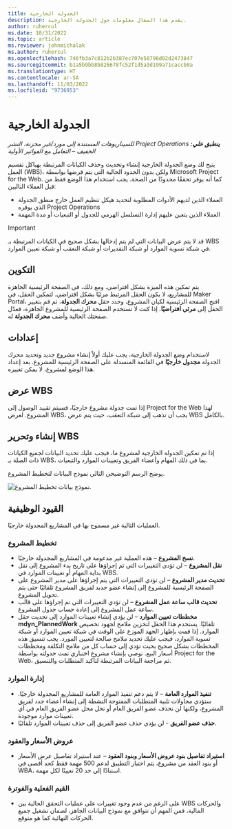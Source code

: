 ```yaml
---
title: الجدولة الخارجية
description: يقدم هذا المقال معلومات حول الجدولة الخارجية.
author: ruhercul
ms.date: 10/31/2022
ms.topic: article
ms.reviewer: johnmichalak
ms.author: ruhercul
ms.openlocfilehash: 746fb3a7c812b2b387ec707e58796d02d2473847
ms.sourcegitcommit: b1a5b9bb8b826678fc52f1d5a3d199a71caccb0a
ms.translationtype: HT
ms.contentlocale: ar-SA
ms.lasthandoff: 11/03/2022
ms.locfileid: "9736953"
---
```

# <a name="external-scheduling"></a>الجدولة الخارجية

_**ينطبق علي:** ‏‫Project Operations للسيناريوهات المستندة إلى مورد/غير مخزنة‬، ‏‫النشر الخفيف – التعامل مع الفواتير الأولية‬_

يتيح لك وضع الجدولة الخارجية إنشاء وتحديث وحذف الكيانات المرتبطة بهياكل تقسيم العمل (WBS)، ولكن بدون الحدود الحالية التي يتم فرضها بواسطة Microsoft Project for the Web. كما أنه يوفر تحققًا محدودًا من الصحة. يجب استخدام هذا الوضع فقط من قبل العملاء التاليين:

- العملاء الذين لديهم الأدوات المطلوبة لتحديد هيكل تنظيم العمل خارج منطق الجدولة الذي يوفره Project Operations
- العملاء الذين يتعين عليهم إدارة التسلسل الهرمي للجدول أو التبعيات أو مدة المهمة

> [!IMPORTANT]
> قد لا يتم عرض البيانات التي لم يتم إدخالها بشكل صحيح في الكيانات المرتبطة بـ WBS في شبكة تسوية الموارد أو شبكة التقديرات أو شبكة التعقب أو شبكة تعيين الموارد.

## <a name="configuration"></a>التكوين

يتم تمكين هذه الميزة بشكل افتراضي. ومع ذلك، في الصفحة الرئيسية الجاهزة للمشاريع، لا يكون الحقل المرتبط مرئيًا بشكل افتراضي. لتمكين الحقل، في Maker Portal، افتح الصفحة الرئيسية لكيان المشروع، وحدد حقل **محرك الجدولة**، ثم قم بتغيير الحقل إلى **مرئي افتراضيًا**. إذا كنت لا تستخدم الصفحة الرئيسية للمشروع الجاهزة، فعدّل صفحتك الحالية وأضف **محرك الجدولة** له.

## <a name="settings"></a>إعدادات‬

لاستخدام وضع الجدولة الخارجية، يجب عليك أولاً إنشاء مشروع جديد وتحديد محرك الجدولة **مجدول خارجيًا** في القائمة المنسدلة على الصفحة الرئيسية للمشروع. بعد إعداد هذا الوضع لمشروع، لا يمكن تغييره.

## <a name="viewing-the-wbs"></a>عرض WBS

إذا تمت جدولة مشروع خارجيًا، فسيتم تقييد الوصول إلى Project for the Web لهذا المشروع. لعرض WBS، يجب أن تذهب إلى شبكة التعقب، حيث يتم عرض WBS بالكامل.

## <a name="creating-and-editing-the-wbs"></a>إنشاء وتحرير WBS

إذا تم تمكين الجدولة الخارجية لمشروع ما، فيجب عليك تحديد البيانات لجميع الكيانات ذات الصلة بـ WBS، بما في ذلك المهام وأعضاء الفريق وتعيينات الموارد والتبعيات.

يوضح الرسم التوضيحي التالي نموذج البيانات لتخطيط المشروع.

![نموذج بيانات تخطيط المشروع.](media/projectplanningdatamodel.png)

## <a name="functional-limitations"></a>القيود الوظيفية

العمليات التالية غير مسموح بها في المشاريع المجدولة خارجيًا.

### <a name="project-planning"></a>تخطيط المشروع

- **نسخ المشروع** – هذه العملية غير مدعومة في المشاريع المجدولة خارجيًا.
- **نقل المشروع** – لن تؤدي التغييرات التي تم إجراؤها على تاريخ بدء المشروع إلى نقل بداية المهام أو تعيينات الموارد في WBS.
- **تحديث مدير المشروع** – لن تؤدي التغييرات التي يتم إجراؤها على مدير المشروع على الصفحة الرئيسية للمشروع إلى إنشاء عضو جديد لفريق المشروع تلقائيًا حتى يتم تحويل المشروع.
- **تحديث قالب ساعة عمل المشروع** – لن تؤدي التغييرات التي تم إجراؤها على قالب ساعة عمل المشروع إلى إعادة حساب جدول المشروع.
- **مخططات تعيين الموارد‬** – لن يؤدي إنشاء تعيينات الموارد إلى تحديث حقل **mdyn\_PlannedWork** تلقائيًا. يستخدم هذا الحقل لتخزين ملامح لجهود تخصيص الموارد. إذا قمت بإظهار الجهد الموزع على الوقت في شبكة تعيين الموارد أو شبكة تسوية الموارد، فيجب عليك تحديد ملامح صالحة لتعيين المورد. يجب تنسيق هذه المخططات بشكل صحيح بحيث تؤدي إلى حساب كل من ملامح التكلفة ومخططات أسعار البيع. نوصي بإنشاء مشروع اختباري تمت جدولته بواسطة Project for the Web، ثم مراجعة البيانات المرتبطة لتأكيد المتطلبات والتنسيق.

### <a name="resource-management"></a>إدارة الموارد

- **تنفيذ الموارد العامة** – لا يتم دعم تنفيذ الموارد العامة للمشاريع المجدولة خارجيًا. ستؤدي محاولات تلبية المتطلبات المفتوحة النشطة إلى إنشاء أعضاء جدد لفريق المشروع، ولكنها لن تحذف عضو الفريق العام أو تحل محل عضو الفريق العام في أي تعيينات موارد موجودة.
- **حذف عضو الفريق** - لن يؤدي حذف عضو الفريق إلى حذف تعيينات الموارد تلقائيًا.

### <a name="quoting-and-contracting"></a>عروض الأسعار والعقود

- **استيراد تفاصيل بنود عروض الأسعار وبنود العقود** – عند استيراد تفاصيل عرض الأسعار أو بنود العقد من مشروع، يتم اختبار التطبيق لدعم 500 مهمة فقط كحد أقصى في WBA، استنادًا إلى حد 20 تعيينًا لكل مهمة.

### <a name="actuals-and-invoicing"></a>القيم الفعلية والفوترة

- على الرغم من عدم وجود تغييرات على عمليات التحقق الحالية بين WBS والحركات المالية، فمن المهم أن تتوافق مع نموذج البيانات الجاهز، لضمان تشغيل جميع الحركات النهائية كما هو متوقع.
